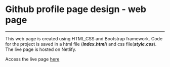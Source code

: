 # Github profile page design - web page

---

This web page is created using HTML,CSS and Bootstrap framework. Code for the project is saved in a html file (***index.html***) and css file(***style.css***). The live page is hosted on Netlify.

Access the live page [here]()

